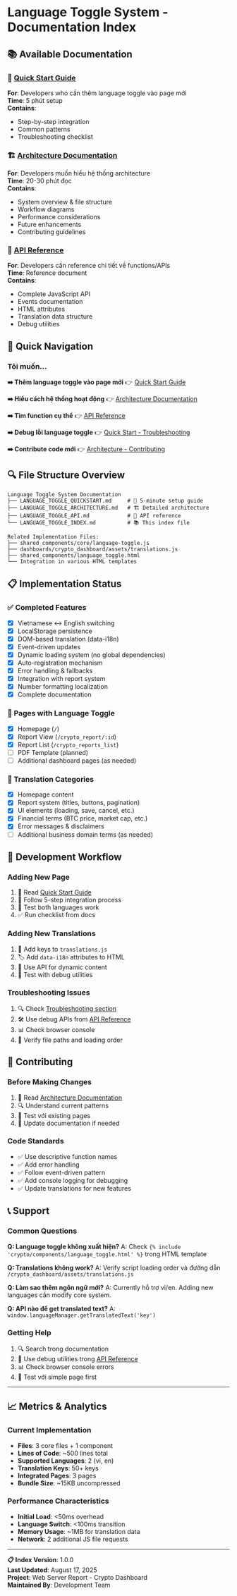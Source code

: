 # Language Toggle System - Documentation Index

## 📚 Available Documentation

### 🚀 [Quick Start Guide](./LANGUAGE_TOGGLE_QUICKSTART.md)
**For**: Developers who cần thêm language toggle vào page mới  
**Time**: 5 phút setup  
**Contains**: 
- Step-by-step integration
- Common patterns
- Troubleshooting checklist

### 🏗️ [Architecture Documentation](./LANGUAGE_TOGGLE_ARCHITECTURE.md)
**For**: Developers muốn hiểu hệ thống architecture  
**Time**: 20-30 phút đọc  
**Contains**:
- System overview & file structure
- Workflow diagrams
- Performance considerations
- Future enhancements
- Contributing guidelines

### 🔧 [API Reference](./LANGUAGE_TOGGLE_API.md)
**For**: Developers cần reference chi tiết về functions/APIs  
**Time**: Reference document  
**Contains**:
- Complete JavaScript API
- Events documentation
- HTML attributes
- Translation data structure
- Debug utilities

## 🎯 Quick Navigation

### Tôi muốn...

**➡️ Thêm language toggle vào page mới**
👉 [Quick Start Guide](./LANGUAGE_TOGGLE_QUICKSTART.md)

**➡️ Hiểu cách hệ thống hoạt động**
👉 [Architecture Documentation](./LANGUAGE_TOGGLE_ARCHITECTURE.md)

**➡️ Tìm function cụ thể**
👉 [API Reference](./LANGUAGE_TOGGLE_API.md)

**➡️ Debug lỗi language toggle**
👉 [Quick Start - Troubleshooting](./LANGUAGE_TOGGLE_QUICKSTART.md#-troubleshooting)

**➡️ Contribute code mới**
👉 [Architecture - Contributing](./LANGUAGE_TOGGLE_ARCHITECTURE.md#-contributing)

## 🔍 File Structure Overview

```
Language Toggle System Documentation
├── LANGUAGE_TOGGLE_QUICKSTART.md     # 🚀 5-minute setup guide
├── LANGUAGE_TOGGLE_ARCHITECTURE.md   # 🏗️ Detailed architecture
├── LANGUAGE_TOGGLE_API.md            # 🔧 API reference
└── LANGUAGE_TOGGLE_INDEX.md          # 📚 This index file

Related Implementation Files:
├── shared_components/core/language-toggle.js
├── dashboards/crypto_dashboard/assets/translations.js
├── shared_components/language_toggle.html
└── Integration in various HTML templates
```

## 📋 Implementation Status

### ✅ Completed Features
- [x] Vietnamese ↔ English switching
- [x] LocalStorage persistence
- [x] DOM-based translation (data-i18n)
- [x] Event-driven updates
- [x] Dynamic loading system (no global dependencies)
- [x] Auto-registration mechanism
- [x] Error handling & fallbacks
- [x] Integration with report system
- [x] Number formatting localization
- [x] Complete documentation

### 🔄 Pages with Language Toggle
- [x] Homepage (`/`)
- [x] Report View (`/crypto_report/:id`)
- [x] Report List (`/crypto_reports_list`)
- [ ] PDF Template (planned)
- [ ] Additional dashboard pages (as needed)

### 🎯 Translation Categories
- [x] Homepage content
- [x] Report system (titles, buttons, pagination)
- [x] UI elements (loading, save, cancel, etc.)
- [x] Financial terms (BTC price, market cap, etc.)
- [x] Error messages & disclaimers
- [ ] Additional business domain terms (as needed)

## 🚧 Development Workflow

### Adding New Page
1. 📖 Read [Quick Start Guide](./LANGUAGE_TOGGLE_QUICKSTART.md)
2. 🔧 Follow 5-step integration process
3. 🧪 Test both languages work
4. ✅ Run checklist from docs

### Adding New Translations
1. 📝 Add keys to `translations.js`
2. 🏷️ Add `data-i18n` attributes to HTML
3. 🔧 Use API for dynamic content
4. 🧪 Test with debug utilities

### Troubleshooting Issues
1. 🔍 Check [Troubleshooting section](./LANGUAGE_TOGGLE_QUICKSTART.md#-troubleshooting)
2. 🛠️ Use debug APIs from [API Reference](./LANGUAGE_TOGGLE_API.md)
3. 📊 Check browser console
4. 🔧 Verify file paths and loading order

## 🤝 Contributing

### Before Making Changes
1. 📖 Read [Architecture Documentation](./LANGUAGE_TOGGLE_ARCHITECTURE.md)
2. 🔍 Understand current patterns
3. 🧪 Test với existing pages
4. 📝 Update documentation if needed

### Code Standards
- ✅ Use descriptive function names
- ✅ Add error handling
- ✅ Follow event-driven pattern
- ✅ Add console logging for debugging
- ✅ Update translations for new features

## 📞 Support

### Common Questions

**Q: Language toggle không xuất hiện?**
A: Check `{% include 'crypto/components/language_toggle.html' %}` trong HTML template

**Q: Translations không work?**
A: Verify script loading order và đường dẫn `/crypto_dashboard/assets/translations.js`

**Q: Làm sao thêm ngôn ngữ mới?**
A: Currently hỗ trợ vi/en. Adding new languages cần modify core system.

**Q: API nào để get translated text?**
A: `window.languageManager.getTranslatedText('key')`

### Getting Help
1. 🔍 Search trong documentation
2. 🧪 Use debug utilities trong [API Reference](./LANGUAGE_TOGGLE_API.md)
3. 📊 Check browser console errors
4. 🔧 Test với simple page first

---

## 📈 Metrics & Analytics

### Current Implementation
- **Files**: 3 core files + 1 component
- **Lines of Code**: ~500 lines total
- **Supported Languages**: 2 (vi, en)
- **Translation Keys**: 50+ keys
- **Integrated Pages**: 3 pages
- **Bundle Size**: ~15KB uncompressed

### Performance Characteristics
- **Initial Load**: <50ms overhead
- **Language Switch**: <100ms transition
- **Memory Usage**: ~1MB for translation data
- **Network**: 2 additional JS file requests

---

**📋 Index Version**: 1.0.0  
**Last Updated**: August 17, 2025  
**Project**: Web Server Report - Crypto Dashboard  
**Maintained By**: Development Team
